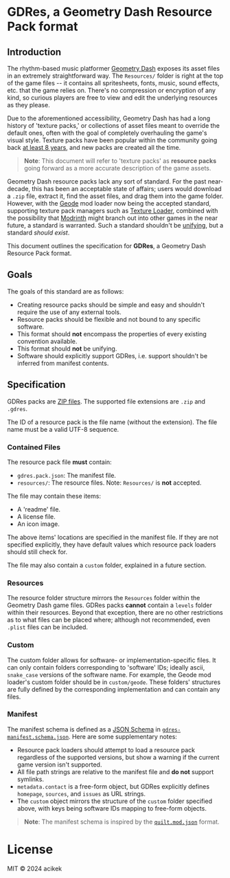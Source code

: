 # **GDRes**, a Geometry Dash Resource Pack format

## Introduction

The rhythm-based music platformer [Geometry Dash](https://en.wikipedia.org/wiki/Geometry_Dash) exposes its asset files in an extremely straightforward way. The `Resources/` folder is right at the top of the game files -- it contains all spritesheets, fonts, music, sound effects, etc. that the game relies on. There's no compression or encryption of any kind, so curious players are free to view and edit the underlying resources as they please.

Due to the aforementioned accessibility, Geometry Dash has had a long history of 'texture packs,' or collections of asset files meant to override the default ones, often with the goal of completely overhauling the game's visual style. Texture packs have been popular within the community going back [at least 8 years](https://www.youtube.com/watch?v=xa_juMWtZJI), and new packs are created all the time.

> **Note**: This document will refer to 'texture packs' as **resource packs** going forward as a more accurate description of the game assets.

Geometry Dash resource packs lack any sort of standard. For the past near-decade, this has been an acceptable state of affairs; users would download a `.zip` file, extract it, find the asset files, and drag them into the game folder. However, with the [Geode](https://geode-sdk.org/) mod loader now being the accepted standard, supporting texture pack managers such as [Texture Loader](https://geode-sdk.org/mods/geode.texture-loader/), combined with the possibility that [Modrinth](https://modrinth.com/) might branch out into other games in the near future, a standard is warranted. Such a standard shouldn't be [unifying](https://xkcd.com/927/), but a standard *should exist*.

This document outlines the specification for **GDRes**, a Geometry Dash Resource Pack format.

## Goals

The goals of this standard are as follows:
- Creating resource packs should be simple and easy and shouldn't require the use of any external tools.
- Resource packs should be flexible and not bound to any specific software.
- This format should **not** encompass the properties of every existing convention available.
- This format should **not** be unifying.
- Software should explicitly support GDRes, i.e. support shouldn't be inferred from manifest contents.

## Specification

GDRes packs are [ZIP files](https://en.wikipedia.org/wiki/ZIP_(file_format)). The supported file extensions are `.zip` and `.gdres`.

The ID of a resource pack is the file name (without the extension). The file name must be a valid UTF-8 sequence.

### Contained Files

The resource pack file **must** contain:
- `gdres.pack.json`: The manifest file.
- `resources/`: The resource files. Note: `Resources/` is **not** accepted.

The file may contain these items:
- A 'readme' file.
- A license file.
- An icon image.

The above items' locations are specified in the manifest file. If they are not specified explicitly, they have default values which resource pack loaders should still check for.

The file may also contain a `custom` folder, explained in a future section.

### Resources

The resource folder structure mirrors the `Resources` folder within the Geometry Dash game files. GDRes packs **cannot** contain a `levels` folder within their resources. Beyond that exception, there are no other restrictions as to what files can be placed where; although not recommended, even `.plist` files can be included.

### Custom

The custom folder allows for software- or implementation-specific files. It can only contain folders corresponding to 'software' IDs; ideally ascii, `snake_case` versions of the software name. For example, the Geode mod loader's custom folder should be in `custom/geode`. These folders' structures are fully defined by the corresponding implementation and can contain any files.

### Manifest

The manifest schema is defined as a [JSON Schema](https://json-schema.org/) in [`gdres-manifest.schema.json`](gdres-manifest.schema.json). Here are some supplementary notes:
- Resource pack loaders should attempt to load a resource pack regardless of the supported versions, but show a warning if the current game version isn't supported.
- All file path strings are relative to the manifest file and **do not** support symlinks.
- `metadata.contact` is a free-form object, but GDRes explicitly defines `homepage`, `sources`, and `issues` as URL strings.
- The `custom` object mirrors the structure of the `custom` folder specified above, with keys being software IDs mapping to free-form objects.

> **Note**: The manifest schema is inspired by the [`quilt.mod.json`](https://github.com/QuiltMC/rfcs/blob/main/specification/0002-quilt.mod.json.md) format.

# License

MIT © 2024 acikek

